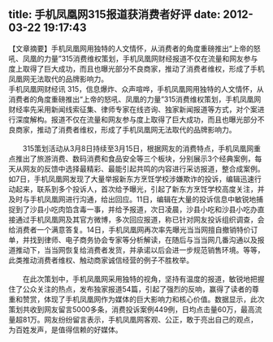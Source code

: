 title: 手机凤凰网315报道获消费者好评
date: 2012-03-22 19:17:43
---

【文章摘要】手机凤凰网用独特的人文情怀，从消费者的角度重磅推出“上帝的怒吼、凤凰的力量”315消费维权策划，手机凤凰网财经报道不仅在流量和网友参与度上取得了巨大成功，而且也曝光部分不良商家，推动了消费者维权，形成了手机凤凰网无法取代的品牌影响力。<br/>手机凤凰网财经讯 315，信息爆炸、众声喧哗，手机凤凰网用独特的人文情怀，从消费者的角度重磅推出“上帝的怒吼、凤凰的力量”315消费维权策划，手机凤凰网财经率先采用新闻线索征集、律师专家在线咨询、独家新闻报道等方式，对个案进行深度解构。报道不仅在流量和网友参与度上取得了巨大成功，而且也曝光部分不良商家，推动了消费者维权，形成了手机凤凰网无法取代的品牌影响力。<br/><br/>　　315策划活动从3月8日持续至3月15日，根据网友的消费特点，手机凤凰网重点推出了旅游消费、数码消费和食品安全等三个板块，分别展示3个经典案例，每天从网友的反馈中选择最精彩、最能引起共鸣的内容进行采访报道，整合成案例。如7日，手机凤凰网发现了大量举报新东方烹饪学校涉嫌欺诈的投诉，编辑迅速行动起来，联系到多个投诉人，首次给予曝光，引起了新东方烹饪学校高度关注，并及时与手机凤凰网进行沟通，给出回应。11日，编辑在大量的投诉信息中敏锐地捕捉到了沙县小吃肉馅含毒一事，并给予报道，次日凌晨，沙县小吃和沙县小吃办直接通过手机凤凰网及其官方微博，多次回应报道，称已针对网友投诉组织调查，会给消费者一个满意答复。14日，手机凤凰网再次率先曝光当当网擅自撤销特价订单，并找到律师、电子商务协会专家等分析解读，在随后与当当网几番沟通以及报道推动下，当当网恢复给消费者发货，并承诺以后会进一步规范销售环境。等等，此类推动消费者维权、触动商家诚信经营的例子不胜枚举。<br/><br/>　　在此次策划中，手机凤凰网采用独特的视角，坚持有温度的报道，敏锐地把握住了公众关注的热点，发布独家报道54篇，引起了强烈的反响，赢得了读者的尊重和赞赏，体现了手机凤凰网作为媒体的巨大影响力和核心价值。数据显示，此次策划共收到网友留言5000多条，消费投诉案例449例，日均点击量60万，最高流量超81万。网友纷纷留言表示，手机凤凰网客观、公正，敢于亮出自己的观点，为百姓发声，是值得信赖的好媒体。